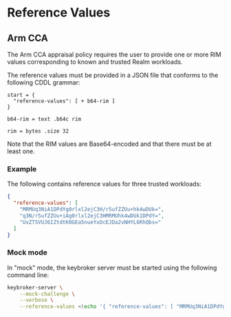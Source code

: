 # Reference Values

## Arm CCA

The Arm CCA appraisal policy requires the user to provide one or more RIM values corresponding to known and trusted Realm workloads.

The reference values must be provided in a JSON file that conforms to the following CDDL grammar:

```cddl
start = {
  "reference-values": [ + b64-rim ]
}

b64-rim = text .b64c rim

rim = bytes .size 32
```

Note that the RIM values are Base64-encoded and that there must be at least one.

### Example

The following contains reference values for three trusted workloads:

```json
{
  "reference-values": [
    "MRMUq3NiA1DPdYg0rlxl2ejC3H/r5ufZZUu+hk4wDUk=",
    "q3N/r5ufZZUu+iAg0rlxl2ejC3HMRMUhk4wDUk1DPdY=",
    "UvZTSVUJ6IZtdtK0GEa5nueYxDcEJDa2vNHYL6RhQbs="
  ]
}
```

### Mock mode

In "mock" mode, the keybroker server must be started using the following command line:

```sh
keybroker-server \
    --mock-challenge \
    --verbose \
    --reference-values <(echo '{ "reference-values": [ "MRMUq3NiA1DPdYg0rlxl2ejC3H/r5ufZZUu+hk4wDUk=" ] }')
```